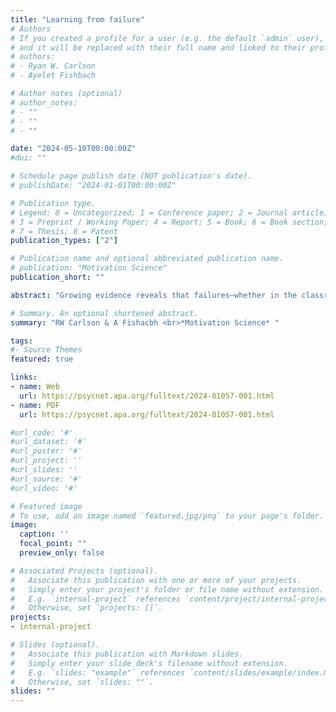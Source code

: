 ```yaml
---
title: "Learning from failure"
# Authors
# If you created a profile for a user (e.g. the default `admin` user), write the username (folder name) here 
# and it will be replaced with their full name and linked to their profile.
# authors:
# - Ryan W. Carlson
# - Ayelet Fishbach

# Author notes (optional)
# author_notes:
# - ""
# - ""
# - ""

date: "2024-05-10T00:00:00Z"
#doi: ""

# Schedule page publish date (NOT publication's date).
# publishDate: "2024-01-01T00:00:00Z"

# Publication type.
# Legend: 0 = Uncategorized; 1 = Conference paper; 2 = Journal article;
# 3 = Preprint / Working Paper; 4 = Report; 5 = Book; 6 = Book section;
# 7 = Thesis; 8 = Patent
publication_types: ["2"]

# Publication name and optional abbreviated publication name.
# publication: "Motivation Science"
publication_short: ""

abstract: "Growing evidence reveals that failures—whether in the classroom, at work, or in people’s personal and social lives—are difficult to learn from. Traditionally, researchers have focused on the self-threatening nature of failure as the culprit for why people struggle to learn from their past blunders. Here, we show that beyond the emotional barriers to learning from past failures (e.g., failure is unpleasant), there are also cognitive barriers (e.g., failure seems uninformative). These barriers arise when people fail to achieve their current goals (during goal striving) and when they decide whether to pursue new goals at all (during goal setting). We discuss interventions that promote learning from failure to overcome these distinct psychological barriers at each stage of goal pursuit."

# Summary. An optional shortened abstract.
summary: "RW Carlson & A Fishacbh <br>*Motivation Science* "

tags:
#- Source Themes
featured: true

links:
- name: Web
  url: https://psycnet.apa.org/fulltext/2024-81057-001.html
- name: PDF
  url: https://psycnet.apa.org/fulltext/2024-81057-001.html

#url_code: '#'
#url_dataset: '#'
#url_poster: '#'
#url_project: ''
#url_slides: ''
#url_source: '#'
#url_video: '#'

# Featured image
# To use, add an image named `featured.jpg/png` to your page's folder. 
image:
  caption: ''
  focal_point: ""
  preview_only: false

# Associated Projects (optional).
#   Associate this publication with one or more of your projects.
#   Simply enter your project's folder or file name without extension.
#   E.g. `internal-project` references `content/project/internal-project/index.md`.
#   Otherwise, set `projects: []`.
projects:
- internal-project

# Slides (optional).
#   Associate this publication with Markdown slides.
#   Simply enter your slide deck's filename without extension.
#   E.g. `slides: "example"` references `content/slides/example/index.md`.
#   Otherwise, set `slides: ""`.
slides: ""
---
```


